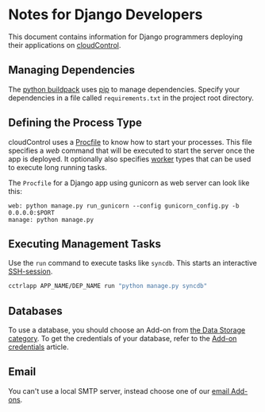 # Notes for Django Developers
This document contains information for Django programmers deploying their applications on [cloudControl].

## Managing Dependencies
The [python buildpack] uses [pip] to manage dependencies. Specify your dependencies in a file called `requirements.txt` in the project root directory.

## Defining the Process Type
cloudControl uses a [Procfile][procfile] to know how to start your processes. This file specifies a _web_ command that will be executed to start the server once the app is deployed. It optionally also specifies [worker] types that can be used to execute long running tasks.

The `Procfile` for a Django app using gunicorn as web server can look like this:
~~~
web: python manage.py run_gunicorn --config gunicorn_config.py -b 0.0.0.0:$PORT
manage: python manage.py
~~~

## Executing Management Tasks
Use the `run` command to execute tasks like `syncdb`. This starts an interactive [SSH-session].
~~~bash
cctrlapp APP_NAME/DEP_NAME run "python manage.py syncdb"
~~~

## Databases
To use a database, you should choose an Add-on from [the Data Storage category][data-storage-addons]. To get the credentials of your database, refer to the [Add-on credentials][add-on-credentials] article.

## Email
You can't use a local SMTP server, instead choose one of our [email Add-ons][messaging-addons].

[SSH-session]: https://www.cloudcontrol.com/dev-center/platform-documentation#secure-shell-(ssh)
[python buildpack]: https://github.com/cloudControl/buildpack-python
[pip]: http://www.pip-installer.org/
[procfile]: https://www.cloudcontrol.com/dev-center/platform-documentation#buildpacks-and-the-procfile
[messaging-addons]: https://www.cloudcontrol.com/dev-center/add-on-documentation#messaging-mobile
[data-storage-addons]: https://www.cloudcontrol.com/dev-center/add-on-documentation#data-storage
[add-on-credentials]: https://www.cloudcontrol.com/dev-center/guides/python/add-on-credentials
[cloudControl]: https://www.cloudcontrol.com/
[worker]: https://www.cloudcontrol.com/dev-center/platform-documentation#scheduled-jobs-and-background-workers
